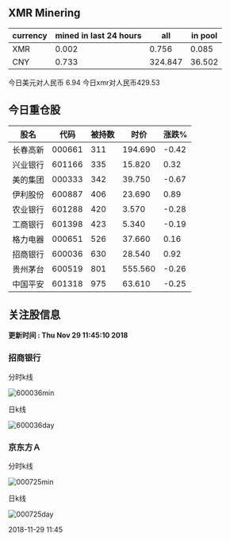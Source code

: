 ## XMR Minering

|currency|mined in last 24 hours|all|in pool|
|---|---|---|---|
|XMR|0.002|0.756|0.085|
|CNY|0.733|324.847|36.502|

今日美元对人民币 6.94	今日xmr对人民币429.53


## 今日重仓股 

|股名|代码|被持数|时价|涨跌%|
|---|---|---|---|---|
|长春高新|000661|311|194.690|-0.42|
|兴业银行|601166|335|15.820|0.32|
|美的集团|000333|342|39.750|-0.67|
|伊利股份|600887|406|23.690|0.89|
|农业银行|601288|420|3.570|-0.28|
|工商银行|601398|423|5.340|-0.19|
|格力电器|000651|526|37.660|0.16|
|招商银行|600036|630|28.540|0.92|
|贵州茅台|600519|801|555.560|-0.26|
|中国平安|601318|975|63.610|-0.25|

## 关注股信息
**更新时间 : Thu Nov 29 11:45:10 2018**
### 招商银行 
分时k线

![600036min](http://image.sinajs.cn/newchart/min/n/sh600036.gif)

日k线

![600036day](http://image.sinajs.cn/newchart/daily/n/sh600036.gif)

### 京东方Ａ 
分时k线

![000725min](http://image.sinajs.cn/newchart/min/n/sz000725.gif)

日k线

![000725day](http://image.sinajs.cn/newchart/daily/n/sz000725.gif)

2018-11-29 11:45